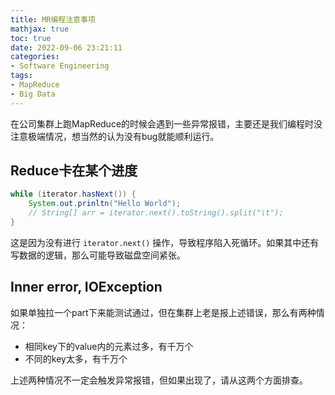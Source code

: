 ```yaml
---
title: MR编程注意事项
mathjax: true
toc: true
date: 2022-09-06 23:21:11
categories:
- Software Engineering
tags:
- MapReduce
- Big Data
---
```

在公司集群上跑MapReduce的时候会遇到一些异常报错，主要还是我们编程时没注意极端情况，想当然的认为没有bug就能顺利运行。

<!--more-->

## Reduce卡在某个进度
```java
while (iterator.hasNext()) {
	System.out.prinltn("Hello World");
    // String[] arr = iterator.next().toString().split("\t");
}
```
这是因为没有进行 `iterator.next()` 操作，导致程序陷入死循环。如果其中还有写数据的逻辑，那么可能导致磁盘空间紧张。

## Inner error, IOException
如果单独拉一个part下来能测试通过，但在集群上老是报上述错误，那么有两种情况：
- 相同key下的value内的元素过多，有千万个
- 不同的key太多，有千万个

上述两种情况不一定会触发异常报错，但如果出现了，请从这两个方面排查。